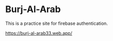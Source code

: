 # Burj-Al-Arab
This is a practice site for firebase authentication.

https://burj-al-arab33.web.app/